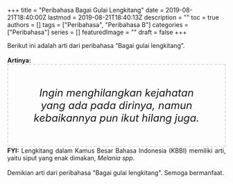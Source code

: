 +++
title = "Peribahasa Bagai Gulai Lengkitang"
date = 2019-08-21T18:40:00Z
lastmod = 2019-08-21T18:40:13Z
description = ""
toc = true
authors = []
tags = ["Peribahasa", "Peribahasa B"]
categories = ["Peribahasa"]
series = []
featuredImage = ""
draft = false
+++

<div dir="ltr" style="text-align: left;" trbidi="on"><div style="text-align: justify;">Berikut ini adalah arti dari peribahasa “Bagai gulai lengkitang”.</div><br /><div style="text-align: justify;"><b>Artinya:</b></div><div style="border: 2px dashed #ddd; font-size: 24px; height: auto; margin: 0 auto; padding: 50px; text-align: center; width: auto;"><i>Ingin menghilangkan kejahatan yang ada pada dirinya, namun kebaikannya pun ikut hilang juga.</i></div><div style="text-align: justify;"><b>FYI:</b> Lengkitang dalam Kamus Besar Bahasa Indonesia (KBBI) memiliki arti, yaitu siput yang enak dimakan, <i>Melania spp</i>.<br /><br /></div><div style="text-align: justify;">Demikian arti dari peribahasa "Bagai gulai lengkitang". Semoga bermanfaat.</div></div>
